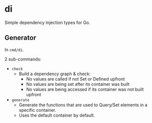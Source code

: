 # di

Simple dependency injection types for Go.

## Generator

In `cmd/di`.

2 sub-commands:
- `check`
  - Build a dependency graph & check:
    - No values are called if not Set or Defined upfront
    - No values are being set after its container was built
    - No values are being accessed if its container was not built upfront
- `generate`
  - Generate the functions that are used to Query/Set elements in a specific container.
  - Uses the default container by default.
